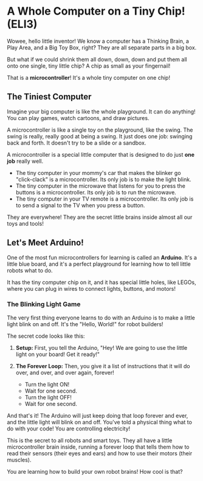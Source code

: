# A Whole Computer on a Tiny Chip! (ELI3)

Wowee, hello little inventor! We know a computer has a Thinking Brain, a Play Area, and a Big Toy Box, right? They are all separate parts in a big box.

But what if we could shrink them all down, down, down and put them all onto one single, tiny little chip? A chip as small as your fingernail!

That is a **microcontroller**! It's a whole tiny computer on one chip!

## The Tiniest Computer

Imagine your big computer is like the whole playground. It can do anything! You can play games, watch cartoons, and draw pictures.

A microcontroller is like a single toy on the playground, like the swing. The swing is really, really good at being a swing. It just does one job: swinging back and forth. It doesn't try to be a slide or a sandbox.

A microcontroller is a special little computer that is designed to do just **one job** really well.

*   The tiny computer in your mommy's car that makes the blinker go "click-clack" is a microcontroller. Its only job is to make the light blink.
*   The tiny computer in the microwave that listens for you to press the buttons is a microcontroller. Its only job is to run the microwave.
*   The tiny computer in your TV remote is a microcontroller. Its only job is to send a signal to the TV when you press a button.

They are everywhere! They are the secret little brains inside almost all our toys and tools!

## Let's Meet Arduino!

One of the most fun microcontrollers for learning is called an **Arduino**. It's a little blue board, and it's a perfect playground for learning how to tell little robots what to do.

It has the tiny computer chip on it, and it has special little holes, like LEGOs, where you can plug in wires to connect lights, buttons, and motors!

### The Blinking Light Game

The very first thing everyone learns to do with an Arduino is to make a little light blink on and off. It's the "Hello, World!" for robot builders!

The secret code looks like this:

1.  **Setup:** First, you tell the Arduino, "Hey! We are going to use the little light on your board! Get it ready!"

2.  **The Forever Loop:** Then, you give it a list of instructions that it will do over, and over, and over again, forever!
    *   Turn the light ON!
    *   Wait for one second.
    *   Turn the light OFF!
    *   Wait for one second.

And that's it! The Arduino will just keep doing that loop forever and ever, and the little light will blink on and off. You've told a physical thing what to do with your code! You are controlling electricity!

This is the secret to all robots and smart toys. They all have a little microcontroller brain inside, running a forever loop that tells them how to read their sensors (their eyes and ears) and how to use their motors (their muscles).

You are learning how to build your own robot brains! How cool is that?
